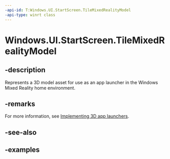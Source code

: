 ```yaml
---
-api-id: T:Windows.UI.StartScreen.TileMixedRealityModel
-api-type: winrt class
---
```


<!-- Class syntax.
public class TileMixedRealityModel 
-->

# Windows.UI.StartScreen.TileMixedRealityModel

## -description
Represents a 3D model asset for use as an app launcher in the Windows Mixed Reality home environment.

## -remarks
For more information, see [Implementing 3D app launchers](https://developer.microsoft.com/windows/mixed-reality/implementing_3d_app_launchers).

## -see-also

## -examples

